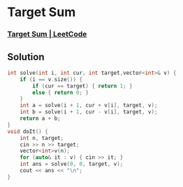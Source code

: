 # Target Sum
### [Target Sum | LeetCode](https://leetcode.com/problems/target-sum/)

## Solution 
```cpp
int solve(int i, int cur, int target,vector<int>& v) {
    if (i == v.size()) {
        if (cur == target) { return 1; } 
        else { return 0; }
    }
    int a = solve(i + 1, cur + v[i], target, v); 
    int b = solve(i + 1, cur - v[i], target, v); 
    return a + b; 
}
void doIt() {
    int n, target;
    cin >> n >> target; 
    vector<int>v(n);
    for (auto& it : v) { cin >> it; } 
    int ans = solve(0, 0, target, v);  
    cout << ans << "\n";
}
```
